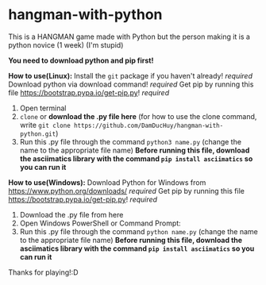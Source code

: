 # hangman-with-python
This is a HANGMAN game made with Python but the person making it is a python novice (1 week)
(I'm stupid)

**You need to download python and pip first!**

**How to use(Linux):**
Install the `git` package if you haven't already! *required*
Download python via download command! *required*
Get pip by running this file https://bootstrap.pypa.io/get-pip.py! *required*


1. Open terminal
2. `clone` or **download the .py file here**
(for how to use the clone command, write `git clone https://github.com/DamDucHuy/hangman-with-python.git`)
3. Run this .py file through the command `python3 name.py`
(change the name to the appropriate file name)
**Before running this file, download the asciimatics library with the command `pip install asciimatics` so you can run it**

**How to use(Windows):**
Download Python for Windows from https://www.python.org/downloads/ *required*
Get pip by running this file https://bootstrap.pypa.io/get-pip.py! *required*


1. Download the .py file from here
2. Open Windows PowerShell or Command Prompt:
3. Run this .py file through the command `python name.py`
(change the name to the appropriate file name)
**Before running this file, download the asciimatics library with the command `pip install asciimatics` so you can run it**


Thanks for playing!:D
